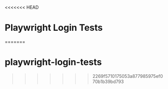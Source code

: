 <<<<<<< HEAD
# Playwright Login Tests 
=======
# playwright-login-tests
>>>>>>> 2269f5710175053a877985975ef070b1b39bd793
